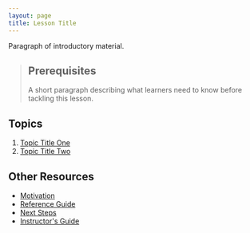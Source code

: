 ```yaml
---
layout: page
title: Lesson Title
---
```

Paragraph of introductory material.

> ## Prerequisites
>
> A short paragraph describing what learners need to know
> before tackling this lesson.

## Topics

1.  [Topic Title One](01-one.html)
2.  [Topic Title Two](02-two.html)

## Other Resources

*   [Motivation](motivation.html)
*   [Reference Guide](reference.html)
*   [Next Steps](discussion.html)
*   [Instructor's Guide](instructors.html)
